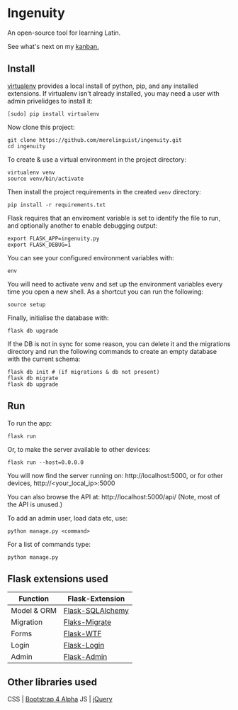 # Ingenuity

An open-source tool for learning Latin.

See what's next on my [kanban.](https://trello.com/b/NWzloF3z/ingenuity)

## Install
[virtualenv](https://virtualenv.pypa.io/en/stable/) provides a local install of python, pip, and any installed extensions.
If virtualenv isn't already installed, you may need a user with admin privelidges to install it:

```
[sudo] pip install virtualenv
```

Now clone this project:

```
git clone https://github.com/merelinguist/ingenuity.git
cd ingenuity
```

To create & use a virtual environment in the project directory:

```
virtualenv venv
source venv/bin/activate
```

Then install the project requirements in the created `venv` directory:

```
pip install -r requirements.txt
```

Flask requires that an enviroment variable is set to identify the file to run,
and optionally another to enable debugging output:

```
export FLASK_APP=ingenuity.py
export FLASK_DEBUG=1
```

You can see your configured environment variables with:

```
env
```

You will need to activate venv and set up the environment variables every time you open a new shell.
As a shortcut you can run the following:

```
source setup
```

Finally, initialise the database with:

```
flask db upgrade
```

If the DB is not in sync for some reason, you can delete it and the migrations directory
and run the following commands to create an empty database with the current schema:

```
flask db init # (if migrations & db not present)
flask db migrate
flask db upgrade
```

## Run

To run the app:

```
flask run
```

Or, to make the server available to other devices:

```
flask run --host=0.0.0.0
```

You will now find the server running on: http://localhost:5000, or for other devices, http://<your_local_ip>:5000

You can also browse the API at: http://localhost:5000/api/ (Note, most of the API is unused.)

To add an admin user, load data etc, use:

```
python manage.py <command>
```

For a list of commands type:

```
python manage.py
```

## Flask extensions used

Function            | Flask-Extension
------------------- | -----------------------
Model & ORM         | [Flask-SQLAlchemy](http://flask-sqlalchemy.pocoo.org/latest/)
Migration           | [Flaks-Migrate](http://flask-migrate.readthedocs.io/en/latest/)
Forms               | [Flask-WTF](https://flask-wtf.readthedocs.org/en/latest/)
Login               | [Flask-Login](https://flask-login.readthedocs.org/en/latest/)
Admin               | [Flask-Admin](https://flask-admin.readthedocs.io/en/latest/)

## Other libraries used
CSS | [Bootstrap 4 Alpha](https://v4-alpha.getbootstrap.com/)
JS  | [jQuery](https://jquery.com/)
